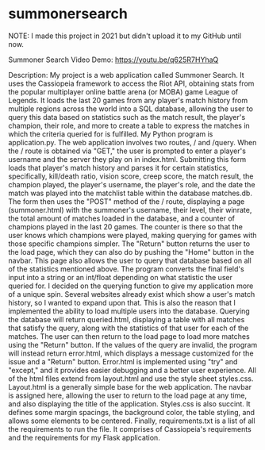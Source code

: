 # summonersearch

NOTE: I made this project in 2021 but didn't upload it to my GitHub until now.


Summoner Search
Video Demo: https://youtu.be/q625R7HYhaQ

Description:
My project is a web application called Summoner Search. It uses the Cassiopeia framework to access the Riot API, obtaining stats from the popular multiplayer online battle arena (or MOBA) game League of Legends. It loads the last 20 games from any player's
match history from multiple regions across the world into a SQL database, allowing the user to query this data based on statistics such as the match result, the player's champion, their role, and more to create a table to express the matches in which the criteria
queried for is fulfilled.
My Python program is application.py. The web application involves two routes, / and /query. When the / route is obtained via "GET," the user is prompted to enter a player's username and the server they play on in index.html. Submitting this form loads that player's
match history and parses it for certain statistics, specifically, kill/death ratio, vision score, creep score, the match result, the champion played, the player's username, the player's role, and the date the match was played into the matchlist table within the database
matches.db. The form then uses the "POST" method of the / route, displaying a page (summoner.html) with the summoner's username, their level, their winrate, the total amount of matches loaded in the database, and a counter of champions played in the last 20 games. The
counter is there so that the user knows which champions were played, making querying for games with those specific champions simpler. The "Return" button returns the user to the load page, which they can also do by pushing the "Home" button in the navbar.
This page also allows the user to query that database based on all of the statistics mentioned above. The program converts the final field's input into a string or an int/float depending on what statistic the user queried for. I decided on the querying function to
give my application more of a unique spin. Several websites already exist which show a user's match history, so I wanted to expand upon that. This is also the reason that I implemented the ability to load multiple users into the database. Querying the database will
return queried.html, displaying a table with all matches that satisfy the query, along with the statistics of that user for each of the matches. The user can then return to the load page to load more matches using the "Return" button. If the values of the query are
invalid, the program will instead return error.html, which displays a message customized for the issue and a "Return" button. Error.html is implemented using "try" and "except," and it provides easier debugging and a better user experience.
All of the html files extend from layout.html and use the style sheet styles.css. Layout.html is a generally simple base for the web application. The navbar is assigned here, allowing the user to return to the load page at any time, and also displaying the title of the
application. Styles.css is also succint. It defines some margin spacings, the background color, the table styling, and allows some elements to be centered. Finally, requirements.txt is a list of all the requirements to run the file. It comprises of Cassiopeia's requirements
and the requirements for my Flask application.
